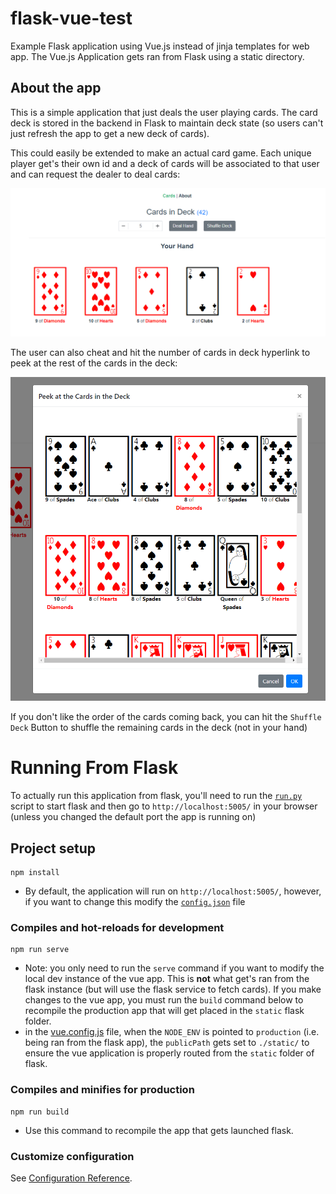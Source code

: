 # flask-vue-test
Example Flask application using Vue.js instead of jinja templates for web app.  The Vue.js Application gets ran from Flask using a static directory.

## About the app
 This is a simple application that just deals the user playing cards.  The card deck is stored in the backend in Flask to maintain deck state (so users can't just refresh the app to get a new deck of cards).

This could easily be extended to make an actual card game.  Each unique player get's their own id and a deck of cards will be associated to that user and can request the dealer to deal cards:

![deal cards](./resources/cardsApp.PNG)

The user can also cheat and hit the number of cards in deck hyperlink to peek at the rest of the cards in the deck:

![peek](./resources/peek.PNG)

If you don't like the order of the cards coming back, you can hit the `Shuffle Deck` Button to shuffle the remaining cards in the deck (not in your hand)

# Running From Flask
To actually run this application from flask, you'll need to run the [`run.py`](./run.py) script to start flask and then go to `http://localhost:5005/` in your browser (unless you changed the default port the app is running on)



## Project setup
```
npm install
```

- By default, the application will run on `http://localhost:5005/`, however, if you want to change this modify the [`config.json`](./config.json) file

### Compiles and hot-reloads for development
```
npm run serve
```

- Note: you only need to run the `serve` command if you want to modify the local dev instance of the vue app.  This is **not** what get's ran from the flask instance (but will use the flask service to fetch cards).  If you make changes to the vue app, you must run the `build` command below to recompile the production app that will get placed in the `static` flask folder.
 - in the [vue.config.js](./vue.config.js) file, when the `NODE_ENV` is pointed to `production` (i.e. being ran from the flask app), the `publicPath` gets set to `./static/` to ensure the vue application is properly routed from the `static` folder of flask.

### Compiles and minifies for production
```
npm run build
```

* Use this command to recompile the app that gets launched flask.

### Customize configuration
See [Configuration Reference](https://cli.vuejs.org/config/).
